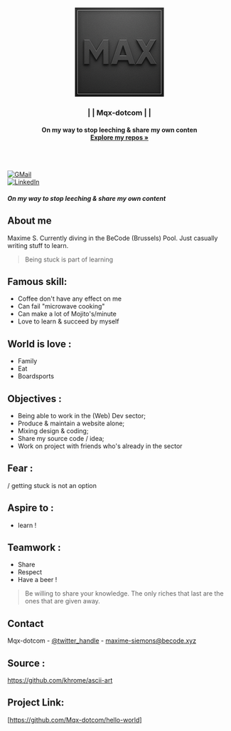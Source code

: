 
<br />
<p align="center">
  <a href="https://github.com/Mqx-dotcom/hello-world">
    <img src="images/max.png" alt="max" width="200" height="200">
  </a>

  <h3 align="center">| | Mqx-dotcom | |</h3>

  <h4 align="center">
   On my way to stop leeching & share my own conten 
    <br />
    <a href="https://github.com/Mqx-dotcom"><strong>Explore my repos »</strong></a></h4>
    <br />
    <br />
  </p>
</p>

[![GMail][GMail-shield]][GMail-url] <br />
[![LinkedIn][linkedin-shield]][linkedin-url] <br />





##### On my way to stop leeching & share my own content


## About me

Maxime S.
Currently diving in the BeCode (Brussels) Pool.
Just casually writing stuff to learn.

> Being stuck is part of learning

## Famous skill:

- Coffee don't have any effect on me
- Can fail "microwave cooking" 
- Can make a lot of Mojito's/minute
- Love to learn & succeed by myself

## World is love :

- Family
- Eat
- Boardsports


## Objectives :

- Being able to work in the (Web) Dev sector;
- Produce & maintain a website alone;
- Mixing design & coding;
- Share my source code / idea;
- Work on project with friends who's already in the sector

## Fear :
/
getting stuck is not an option

## Aspire to :

- learn !

## Teamwork :

- Share
- Respect
- Have a beer !

> Be willing to share your knowledge. The only riches that last are the ones that are given away.

## Contact

Mqx-dotcom - [@twitter_handle](https://twitter.com/Mqx-dotcom) - maxime-siemons@becode.xyz

## Source :

https://github.com/khrome/ascii-art

## Project Link: 
[https://github.com/Mqx-dotcom/hello-world]


<!-- MARKDOWN LINKS & IMAGES -->
<!-- https://www.markdownguide.org/basic-syntax/#reference-style-links -->
[linkedin-shield]: https://img.shields.io/badge/-LinkedIn-black.svg?style=for-the-badge&logo=linkedin&colorB=555
[linkedin-url]: https://www.linkedin.com/in/maxime-siemons-153b5b20b/
[GMail-shield]: https://img.shields.io/badge/-gmail-black.svg?style=for-the-badge&logo=gmail&colorB=555
[GMail-url]: maxime-siemons@becode.xyz
